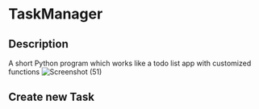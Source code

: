 # TaskManager
## Description
A short Python program which works like a todo list app with customized functions
![Screenshot (51)](https://user-images.githubusercontent.com/109417475/181596725-8470d29d-ab54-46b4-8341-8ccfddf8e7a7.png)

## Create new Task
